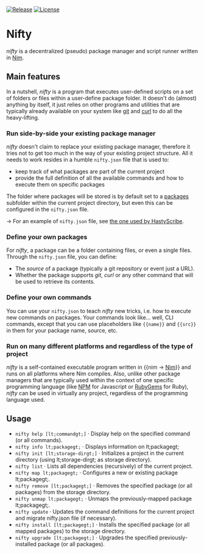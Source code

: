 [![Release](https://img.shields.io/github/release/h3rald/nifty.svg)](https://github.com/h3rald/nifty)
[![License](https://img.shields.io/badge/license-MIT-blue.svg)](https://raw.githubusercontent.com/h3rald/nifty/master/LICENSE)

# Nifty

*nifty* is a decentralized (pseudo) package manager and script runner written in [Nim](https://nim-lang.org).

## Main features

In a nutshell, *nifty* is a program that executes user-defined scripts on a set of folders or files within a user-define package folder. It doesn't do (almost) anything by itself, it just relies on other programs and utilities that are typically already available on your system like [git](https://git-scm.com) and [curl](https://curl.haxx.se) to do all the heavy-lifting.

### Run side-by-side your existing package manager

*nifty* doesn't claim to replace your existing package manager, therefore it tries not to get too much in the way of your existing project structure. All it needs to work resides in a humble `nifty.json` file that is used to:

* keep track of what packages are part of the current project
* provide the full definition of all the available commands and how to execute them on specific packages

The folder where packages will be stored is by default set to a [packages](class:kwd) subfolder within the current project directory, but even this can be configured in the `nifty.json` file. 

&rarr; For an example of `nifty.json` file, see [the one used by HastyScribe](https://github.com/h3rald/hastyscribe/blob/master/nifty.json).

### Define your own packages

For *nifty*, a package can be a folder containing files, or even a single files. Through the `nifty.json` file, you can define:

* The *source* of a package (typically a git repository or event just a URL).
* Whether the package supports *git*, *curl* or any other command that will be used to retrieve its contents.

### Define your own commands 

You can use your `nifty.json` to teach *nifty* new tricks, i.e. how to execute new commands on packages. Your commands look like... well, CLI commands, except that you can use placeholders like `{{name}}` and `{{src}}` in them for your package name, source, etc.

### Run on many different platforms and regardless of the type of project

*nifty* is a self-contained executable program written in {{nim -> [Nim](https://nim-lang.org)}} and runs on all platforms where Nim compiles. Also, unlike other package managers that are typically used within the context of one specific programming language (like [NPM](https://www.npmjs.com) for Javascript or [RubyGems](https://rubygems.org) for Ruby), *nifty* can be used in virtually any project, regardless of the programming language used.

## Usage

* `nifty help [lt;commandgt;]` &middot; Display help on the specified command (or all commands).
* `nifty info lt;packagegt;` &middot; Displays information on lt;packagegt;
* `nifty init [lt;storage-dirgt;]` &middot; Initializes a project in the current directory (using lt;storage-dirgt; as storage directory).
* `nifty list` &middot; Lists all dependencies (recursively) of the current project.
* `nifty map lt;packagegt;` &middot; Configures a new or existing package lt;packagegt;.
* `nifty remove [lt;packagegt;]` &middot; Removes the specified package (or all packages) from the storage directory.
* `nifty unmap lt;packagegt;` &middot; Unmaps the previously-mapped package lt;packagegt;.
* `nifty update` &middot; Updates the command definitions for the current project and migrate nifty.json file (if necessary).
* `nifty install [lt;packagegt;]` &middot; Installs the specified package (or all mapped packages) to the storage directory.
* `nifty upgrade [lt;packagegt;]` &middot; Upgrades the specified previously-installed package (or all packages).

